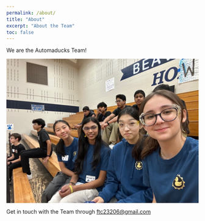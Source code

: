 ```yaml
---
permalink: /about/
title: "About"
excerpt: "About the Team"
toc: false
---
```

We are the Automaducks Team!

<img src="/assets/img/pages/team-2.jpg" alt="Step" width="600" align="middle" />

Get in touch with the Team through <ftc23206@gmail.com>